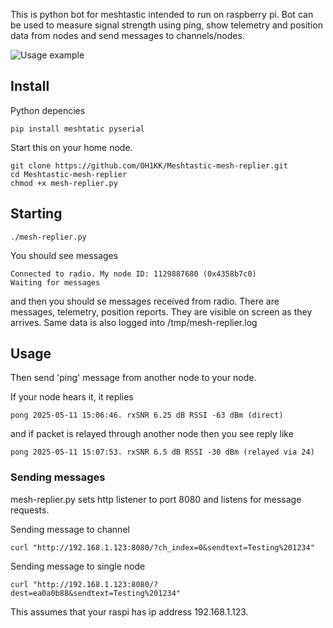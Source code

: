 This is python bot for meshtastic intended to run on raspberry pi. Bot can be used to measure signal strength using ping, show telemetry and position data from nodes and send messages to channels/nodes.

![Usage example](https://raw.githubusercontent.com/OH1KK/Meshtastic-mesh-replier/refs/heads/main/mesh_replier.jpg)

## Install

Python depencies
````
pip install meshtatic pyserial
````

Start this on your home node.

```
git clone https://github.com/OH1KK/Meshtastic-mesh-replier.git
cd Meshtastic-mesh-replier
chmod +x mesh-replier.py
```

## Starting

```
./mesh-replier.py
```

You should see messages

```
Connected to radio. My node ID: 1129887680 (0x4358b7c0)
Waiting for messages
```

and then you should se messages received from radio. There are messages, telemetry, position reports. They are visible on screen as they arrives. Same data is also logged into /tmp/mesh-replier.log

## Usage

Then send 'ping' message from another node to your node.

If your node hears it, it replies

```
pong 2025-05-11 15:06:46. rxSNR 6.25 dB RSSI -63 dBm (direct)
```

and if packet is relayed through another node then you see reply like

```
pong 2025-05-11 15:07:53. rxSNR 6.5 dB RSSI -30 dBm (relayed via 24)
```

### Sending messages

mesh-replier.py sets http listener to port 8080 and listens for message requests.

Sending message to channel

```
curl "http://192.168.1.123:8080/?ch_index=0&sendtext=Testing%201234"
```

Sending message to single node

```
curl "http://192.168.1.123:8080/?dest=ea0a0b88&sendtext=Testing%201234"
```

This assumes that your raspi has ip address 192.168.1.123.
